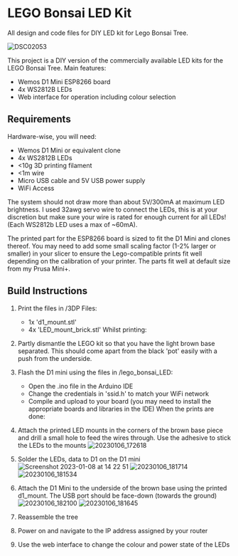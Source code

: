 # LEGO Bonsai LED Kit

All design and code files for DIY LED kit for Lego Bonsai Tree.

![DSC02053](https://user-images.githubusercontent.com/70813915/211199511-c4aabc67-97b1-49e3-9a09-76af79a30d8f.jpg)

This project is a DIY version of the commercially available LED kits for the LEGO Bonsai Tree. Main features:
- Wemos D1 Mini ESP8266 board
- 4x WS2812B LEDs
- Web interface for operation including colour selection

## Requirements
Hardware-wise, you will need:
- Wemos D1 Mini or equivalent clone
- 4x WS2812B LEDs
- <10g 3D printing filament
- <1m wire
- Micro USB cable and 5V USB power supply
- WiFi Access

The system should not draw more than about 5V/300mA at maximum LED brightness. I used 32awg servo wire to connect the LEDs, this is at your discretion but make sure your wire is rated for enough current for all LEDs! (Each WS2812b LED uses a max of ~60mA).

The printed part for the ESP8266 board is sized to fit the D1 Mini and clones thereof. You may need to add some small scaling factor (1-2% larger or smaller) in your slicer to ensure the Lego-compatible prints fit well depending on the calibration of your printer. The parts fit well at default size from my Prusa Mini+.

## Build Instructions
1. Print the files in /3DP Files:
    - 1x 'd1_mount.stl'
    - 4x 'LED_mount_brick.stl'
Whilst printing:
2. Partly dismantle the LEGO kit so that you have the light brown base separated. This should come apart from the black 'pot' easily with a push from the underside.
3. Flash the D1 mini using the files in /lego_bonsai_LED:
    - Open the .ino file in the Arduino IDE
    - Change the credentials in 'ssid.h' to match your WiFi network
    - Compile and upload to your board (you may need to install the appropriate boards and libraries in the IDE)
When the prints are done:
4. Attach the printed LED mounts in the corners of the brown base piece and drill a small hole to feed the wires through. Use the adhesive to stick the LEDs to the mounts
![20230106_172618](https://user-images.githubusercontent.com/70813915/211201521-d07996c2-adb7-45d6-968d-9f2c913a51ee.jpg)

5. Solder the LEDs, data to D1 on the D1 mini
![Screenshot 2023-01-08 at 14 22 51](https://user-images.githubusercontent.com/70813915/211201461-b2d8ea2e-0020-4d19-a0b2-9fdd1fa81409.png)
![20230106_181714](https://user-images.githubusercontent.com/70813915/211201490-f5ea73cd-219a-4ec8-b1db-fa11b572ab60.jpg)
![20230106_181534](https://user-images.githubusercontent.com/70813915/211201644-cb01a18c-28da-41ed-b001-3111688708a2.jpg)

6. Attach the D1 Mini to the underside of the brown base using the printed d1_mount. The USB port should be face-down (towards the ground)
![20230106_182100](https://user-images.githubusercontent.com/70813915/211201591-385994e0-6ba5-415e-ac79-958cdd1de27f.jpg)
![20230106_181645](https://user-images.githubusercontent.com/70813915/211201623-1ca23e7f-ccfd-48c0-92e7-2dcdbfbbf2ef.jpg)

7. Reassemble the tree
8. Power on and navigate to the IP address assigned by your router
9. Use the web interface to change the colour and power state of the LEDs
